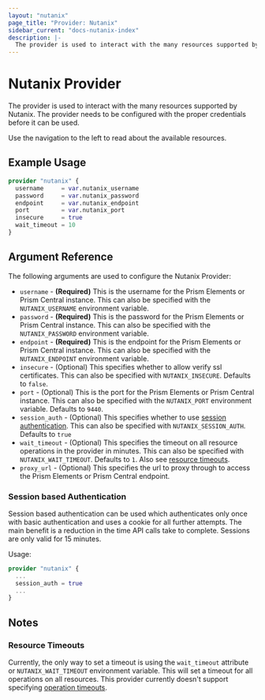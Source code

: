 ```yaml
---
layout: "nutanix"
page_title: "Provider: Nutanix"
sidebar_current: "docs-nutanix-index"
description: |-
  The provider is used to interact with the many resources supported by Nutanix. The provider needs to be configured with the proper credentials before it can be used.
---
```


# Nutanix Provider

The provider is used to interact with the
many resources supported by Nutanix. The provider needs to be configured
with the proper credentials before it can be used.

Use the navigation to the left to read about the available resources.

## Example Usage

```terraform
provider "nutanix" {
  username     = var.nutanix_username
  password     = var.nutanix_password
  endpoint     = var.nutanix_endpoint
  port         = var.nutanix_port
  insecure     = true
  wait_timeout = 10
}
```

## Argument Reference

The following arguments are used to configure the Nutanix Provider:
- `username` - **(Required)** This is the username for the Prism Elements or Prism Central instance. This can also be specified with the `NUTANIX_USERNAME` environment variable.
- `password` - **(Required)** This is the password for the Prism Elements or Prism Central instance. This can also be specified with the `NUTANIX_PASSWORD` environment variable.
- `endpoint` - **(Required)** This is the endpoint for the Prism Elements or Prism Central instance. This can also be specified with the `NUTANIX_ENDPOINT` environment variable.
- `insecure` - (Optional) This specifies whether to allow verify ssl certificates. This can also be specified with `NUTANIX_INSECURE`. Defaults to `false`.
- `port` - (Optional) This is the port for the Prism Elements or Prism Central instance. This can also be specified with the `NUTANIX_PORT` environment variable. Defaults to `9440`.
- `session_auth` - (Optional) This specifies whether to use [session authentication](#session-based-authentication). This can also be specified with `NUTANIX_SESSION_AUTH`. Defaults to `true`
- `wait_timeout` - (Optional) This specifies the timeout on all resource operations in the provider in minutes. This can also be specified with `NUTANIX_WAIT_TIMEOUT`. Defaults to `1`. Also see [resource timeouts](#resource-timeouts).
- `proxy_url` - (Optional) This specifies the url to proxy through to access the Prism Elements or Prism Central endpoint.

### Session based Authentication

Session based authentication can be used which authenticates only once with basic authentication and uses a cookie for all further attempts.
The main benefit is a reduction in the time API calls take to complete. Sessions are only valid for 15 minutes.

Usage:

```terraform
provider "nutanix" {
  ...
  session_auth = true
  ...
}
```

## Notes

### Resource Timeouts
Currently, the only way to set a timeout is using the `wait_timeout` attribute or `NUTANIX_WAIT_TIMEOUT` environment variable. This will set a timeout for all operations on all resources. This provider currently doesn't support specifying [operation timeouts](https://www.terraform.io/docs/language/resources/syntax.html#operation-timeouts).